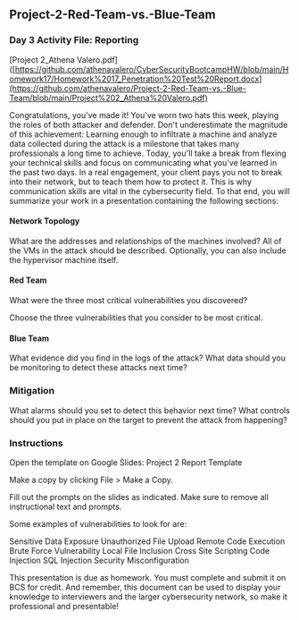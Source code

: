 ## Project-2-Red-Team-vs.-Blue-Team

### Day 3 Activity File: Reporting

[Project 2_Athena Valero.pdf]([https://github.com/athenavalero/CyberSecurityBootcampHW/blob/main/Homework17/Homework%2017_Penetration%20Test%20Report.docx](https://github.com/athenavalero/Project-2-Red-Team-vs.-Blue-Team/blob/main/Project%202_Athena%20Valero.pdf)

Congratulations, you've made it! You've worn two hats this week, playing the roles of both attacker and defender. Don't underestimate the magnitude of this achievement: Learning enough to infiltrate a machine and analyze data collected during the attack is a milestone that takes many professionals a long time to achieve.
Today, you'll take a break from flexing your technical skills and focus on communicating what you've learned in the past two days. In a real engagement, your client pays you not to break into their network, but to teach them how to protect it. This is why communication skills are vital in the cybersecurity field.
To that end, you will summarize your work in a presentation containing the following sections:


#### Network Topology

What are the addresses and relationships of the machines involved?
All of the VMs in the attack should be described. Optionally, you can also include the hypervisor machine itself.



#### Red Team

What were the three most critical vulnerabilities you discovered?

Choose the three vulnerabilities that you consider to be most critical.





#### Blue Team

What evidence did you find in the logs of the attack?
What data should you be monitoring to detect these attacks next time?



### Mitigation

What alarms should you set to detect this behavior next time?
What controls should you  put in place on the target to prevent the attack from happening?




### Instructions
Open the template on Google Slides: Project 2 Report Template


Make a copy by clicking File > Make a Copy.


Fill out the prompts on the slides as indicated. Make sure to remove all instructional text and prompts.


Some examples of vulnerabilities to look for are:

Sensitive Data Exposure
Unauthorized File Upload
Remote Code Execution
Brute Force Vulnerability
Local File Inclusion
Cross Site Scripting
Code Injection
SQL Injection
Security Misconfiguration



This presentation is due as homework. You must complete and submit it on BCS for credit. And remember, this document can be used to display your knowledge to interviewers and the larger cybersecurity network, so make it professional and presentable!

